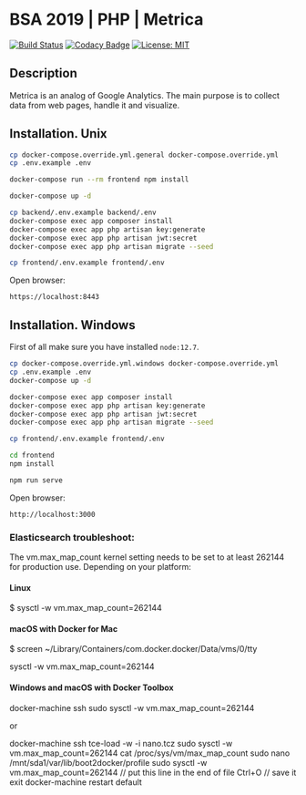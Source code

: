 # BSA 2019 | PHP | Metrica

[![Build Status](https://travis-ci.org/BinaryStudioAcademy/bsa-2019-metrica.svg?branch=master)](https://travis-ci.org/BinaryStudioAcademy/bsa-2019-metrica)
[![Codacy Badge](https://api.codacy.com/project/badge/Grade/863afc2d9c034b33ae2e0b49827e19fa)](https://www.codacy.com/app/lenchvolodymyr/bsa-2019-metrica?utm_source=github.com&amp;utm_medium=referral&amp;utm_content=BinaryStudioAcademy/bsa-2019-metrica&amp;utm_campaign=Badge_Grade)
[![License: MIT](https://img.shields.io/badge/License-MIT-success.svg)](LICENSE)

## Description

Metrica is an analog of Google Analytics. The main purpose is to collect data from web pages, handle it and visualize.

## Installation. Unix

```bash
cp docker-compose.override.yml.general docker-compose.override.yml
cp .env.example .env

docker-compose run --rm frontend npm install

docker-compose up -d

cp backend/.env.example backend/.env
docker-compose exec app composer install
docker-compose exec app php artisan key:generate
docker-compose exec app php artisan jwt:secret
docker-compose exec app php artisan migrate --seed

cp frontend/.env.example frontend/.env
```

Open browser:

`https://localhost:8443`

## Installation. Windows

First of all make sure you have installed `node:12.7`. 

```bash
cp docker-compose.override.yml.windows docker-compose.override.yml
cp .env.example .env
docker-compose up -d

docker-compose exec app composer install
docker-compose exec app php artisan key:generate
docker-compose exec app php artisan jwt:secret
docker-compose exec app php artisan migrate --seed

cp frontend/.env.example frontend/.env

cd frontend
npm install

npm run serve
```

Open browser:

`http://localhost:3000`


### Elasticsearch troubleshoot:

The vm.max_map_count kernel setting needs to be set to at least 262144 for production use. Depending on your platform:

#### Linux

$ sysctl -w vm.max_map_count=262144

#### macOS with Docker for Mac

$ screen ~/Library/Containers/com.docker.docker/Data/vms/0/tty

sysctl -w vm.max_map_count=262144

#### Windows and macOS with Docker Toolbox

docker-machine ssh
sudo sysctl -w vm.max_map_count=262144

or

docker-machine ssh
tce-load -w -i nano.tcz
sudo sysctl -w vm.max_map_count=262144
cat /proc/sys/vm/max_map_count
sudo nano /mnt/sda1/var/lib/boot2docker/profile
sudo sysctl -w vm.max_map_count=262144 // put this line in the end of file
Ctrl+O // save it
exit
docker-machine restart default
